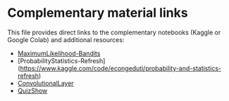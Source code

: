 # Complementary material links

This file provides direct links to the complementary notebooks (Kaggle or Google Colab) and additional resources:

- [MaximumLikelihood-Bandits](https://www.kaggle.com/code/econgeduti/bandits)
- [ProbabilityStatistics-Refresh] (https://www.kaggle.com/code/econgeduti/probability-and-statistics-refresh)
- [ConvolutionalLayer](https://colab.research.google.com/drive/1zzVN62iUk3YvmIEy79O6Wy394OrqAHsB?usp=sharing)
- [QuizShow](https://forms.gle/gA38ssfRcA4oEV256)
